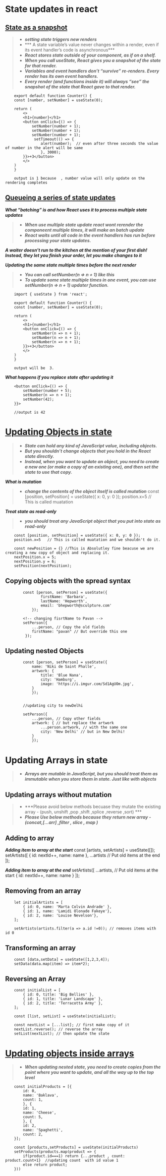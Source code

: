 # State updates in react

## [State as a snapshot](https://react.dev/learn/state-as-a-snapshot)

>- ***setting state triggers new renders***
>- *** A state variable’s value never changes within a render, even if its event handler’s code is asynchronous***
>- ***React stores state outside of your component, as if on a shelf.***
>- ***When you call useState, React gives you a snapshot of the state for that render.***
>- ***Variables and event handlers don’t “survive” re-renders. Every render has its own event handlers.***
>- ***Every render (and functions inside it) will always “see” the snapshot of the state that React gave to that render.***


        export default function Counter() {
        const [number, setNumber] = useState(0);

        return (
            <>
            <h1>{number}</h1>
            <button onClick={() => {
                setNumber(number + 1);
                setNumber(number + 1);
                setNumber(number + 1);
                 setTimeout(() => {
                    alert(number);  // even after three seconds the value of number in the alert will be same
                    }, 3000);
            }}>+3</button>
            </>
        )
        }

        output is 1 because  , number value will only update on the rendering completes


## [Queueing a series of state updates](https://react.dev/learn/queueing-a-series-of-state-updates)

***What “batching” is and how React uses it to process multiple state updates***
>-  ***When use multiple state update react wont rerender the componeent multiple times, it will make an batch update***
>-  ***React waits until all code in the event handlers has run before processing your state updates.***


***A waiter doesn’t run to the kitchen at the mention of your first dish! Instead, they let you finish your order, let you make changes to it***

***Updating the same state multiple times before the next render***
>- ***You can call setNumber(n => n + 1) like this***
>- ***To update some state multiple times in one event, you can use setNumber(n => n + 1) updater function.***

        import { useState } from 'react';

        export default function Counter() {
        const [number, setNumber] = useState(0);

        return (
            <>
            <h1>{number}</h1>
            <button onClick={() => {
                setNumber(n => n + 1);
                setNumber(n => n + 1);
                setNumber(n => n + 1);
            }}>+3</button>
            </>
        )
        }   

        output will be  3.

***What happens if you replace state after updating it***

        <button onClick={() => {
            setNumber(number + 5);
            setNumber(n => n + 1);
            setNumber(42);
        }}>

        //output is 42

# [Updating Objects in state](https://react.dev/learn/updating-objects-in-state)

>- ***State can hold any kind of JavaScript value, including objects.***
>- ***But you shouldn’t change objects that you hold in the React state directly.***
>- ***Instead, when you want to update an object, you need to create a new one (or make a copy of an existing one), and then set the state to use that copy.***


***What is mutation***
>- ***change the contents of the object itself is called mutation***
        const [position, setPosition] = useState({ x: 0, y: 0 });
        position.x=5   // This is called muatation


***Treat state as read-only***
>- ***you should treat any JavaScript object that you put into state as read-only***

        const [position, setPosition] = useState({ x: 0, y: 0 });
        position.x=5   // This is called muatation and we shouldn't do it.

        const newPosition = {} //This is Absolutley fine beacuse we are creating a new copy of object and replacing it.
        nextPosition.x = 5;  
        nextPosition.y = 6;
        setPosition(nextPosition); 


## Copying objects with the spread syntax


            const [person, setPerson] = useState({
                    firstName: 'Barbara',
                    lastName: 'Hepworth',
                    email: 'bhepworth@sculpture.com'
                });

            <!-- changing fisrtName to Pavan -->
            setPerson({
                ...person, // Copy the old fields
                firstName: "pavan" // But override this one
             });


## Updating nested Objects 

            const [person, setPerson] = useState({
                name: 'Niki de Saint Phalle',
                artwork: {
                    title: 'Blue Nana',
                    city: 'Hamburg',
                    image: 'https://i.imgur.com/Sd1AgUOm.jpg',
                }
                });


            //updating city to newDelhi

            setPerson({
                ...person, // Copy other fields
                artwork: { // but replace the artwork
                    ...person.artwork, // with the same one
                    city: 'New Delhi' // but in New Delhi!
                }
                });

# Updating Arrays in state

>- ***Arrays are mutable in JavaScript, but you should treat them as immutable when you store them in state. Just like with objects***

## Updating arrays without mutation
>- ***Please avoid below methods becuase they mutate the existing array  - (push, unshift ,pop ,shift ,splice ,reverse ,sort) ***
>- ***Please Use below methods because they return new array - (concat,[...arr] ,filter , slice , map )***

## Adding to array 

***Adding item to array at the start***
        const [artists, setArtists] = useState([]);
        setArtists([
            { id: nextId++, name: name },
            ...artists // Put old items at the end
        ]);
            
***Adding item to array at the end***
         setArtists([
            ...artists, // Put old items at the start
             { id: nextId++, name: name }
        ]);

## Removing from an array

        let initialArtists = [
            { id: 0, name: 'Marta Colvin Andrade' },
            { id: 1, name: 'Lamidi Olonade Fakeye'},
            { id: 2, name: 'Louise Nevelson'},
        ];

        setArtists(artists.filter(a => a.id !=0)); // removes items with id 0


## Transforming an array

        const [data,setData] = useState([1,2,3,4]);
        setData(data.map(item) => item*2);


## Reversing an Array

        const initialList = [
            { id: 0, title: 'Big Bellies' },
            { id: 1, title: 'Lunar Landscape' },
            { id: 2, title: 'Terracotta Army' },
        ];

        const [list, setList] = useState(initialList);

        const nextList = [...list]; // first make copy of it
        nextList.reverse(); // reverse the array 
        setList(nextList); // then update the state



# [Updating objects inside arrays](https://react.dev/learn/updating-arrays-in-state)

>- ***When updating nested state, you need to create copies from the point where you want to update, and all the way up to the top level***


        const initialProducts = [{
            id: 0,
            name: 'Baklava',
            count: 1,
            }, {
            id: 1,
            name: 'Cheese',
            count: 5,
            }, {
            id: 2,
            name: 'Spaghetti',
            count: 2,
        }];

        const [products,setProducts] = useState(initialProducts)
        setProducts(products.map(product => {
            if(product.id===1) return {...product , count: product.count+1}  //updating count  with id value 1
            else return product;
        }))